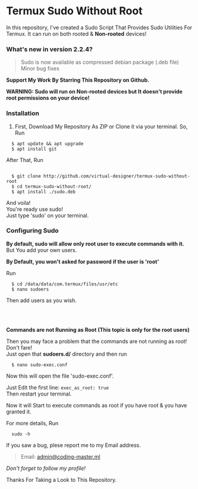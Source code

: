 # Termux Sudo Without Root  
In this repository, I've created a Sudo Script That Provides Sudo Utilities For Termux. It can run on both rooted & **Non-rooted** devices!  

### What's new in version 2.2.4?  
> Sudo is now available as compressed debian package (.deb file)  
> Minor bug fixes

__Support My Work By Starring This Repository on Github.__  

**WARNING: Sudo will run on Non-rooted devices but It doesn't provide root permissions on your device!**  

### Installation  
  1. First, Download My Repository As ZIP or Clone it via your terminal. So, Run  
  
  ```
    $ apt update && apt upgrade  
    $ apt install git
  ``` 

    
After That, Run  


  ```  

    $ git clone http://github.com/virtual-designer/termux-sudo-without-root  
    $ cd termux-sudo-without-root/  
    $ apt install ./sudo.deb
  ```  


  And voila!  
  You're ready use sudo!  
  Just type 'sudo' on your terminal.  
  
### Configuring Sudo  
  **By default, sudo will allow only root user to execute commands with it.**  
  But You add your own users.  


  **By Default, you won't asked for password if the user is 'root'**  


  Run  
  ```
    $ cd /data/data/com.termux/files/usr/etc
    $ nano sudoers
  ```

Then add users as you wish.

  <br>
  <br>


  **Commands are not Running as Root (This topic is only for the root users)**  

  
  Then you may face a problem that the commands are not running as root!  
  Don't fare!  
  Just open that **sudoers.d/** directory and then run  
  ```
    $ nano sudo-exec.conf
  ```  
  
  Now this will open the file 'sudo-exec.conf'.  
  
  Just Edit the first line:
    ```
      exec_as_root: true
    ```  
  Then restart your terminal.
  
  Now it will Start to execute commands as root if you have root & you have granted it.
  

For more details, Run  

```
  sudo -h
```  


If you saw a bug, plese report me to my Email address.  


> Email: admin@coding-master.ml  

*Don't forget to follow my profile!*  

Thanks For Taking a Look to This Repository.

